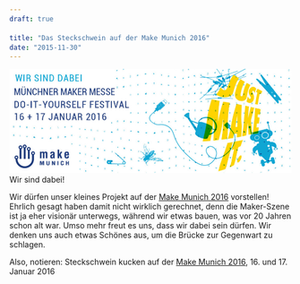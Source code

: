 ```yaml
---
draft: true

title: "Das Steckschwein auf der Make Munich 2016"
date: "2015-11-30"
---
```


![MakeMunich_Formatvorlagen-RGB-web_neueFarben](images/makemunich_facebook_wir-sind-dabei2_1200x4442-e1448877266673.jpg) Wir sind dabei!

Wir dürfen unser kleines Projekt auf der [Make Munich 2016](http://make-munich.de/) vorstellen! Ehrlich gesagt haben damit nicht wirklich gerechnet, denn die Maker-Szene ist ja eher visionär unterwegs, während wir etwas bauen, was vor 20 Jahren schon alt war. Umso mehr freut es uns, dass wir dabei sein dürfen. Wir denken uns auch etwas Schönes aus, um die Brücke zur Gegenwart zu schlagen.

Also, notieren: Steckschwein kucken auf der [Make Munich 2016](http://make-munich.de/), 16. und 17. Januar 2016
